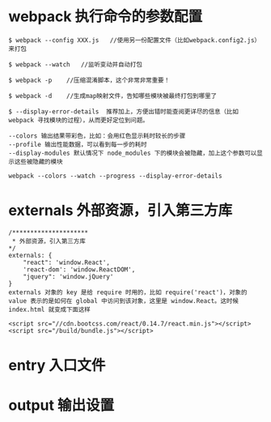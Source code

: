 # webpack 执行命令的参数配置


    $ webpack --config XXX.js   //使用另一份配置文件（比如webpack.config2.js）来打包
    
    $ webpack --watch   //监听变动并自动打包
    
    $ webpack -p    //压缩混淆脚本，这个非常非常重要！
    
    $ webpack -d    //生成map映射文件，告知哪些模块被最终打包到哪里了

    $ --display-error-details  推荐加上，方便出错时能查阅更详尽的信息（比如 webpack 寻找模块的过程），从而更好定位到问题。

    --colors 输出结果带彩色，比如：会用红色显示耗时较长的步骤
    --profile 输出性能数据，可以看到每一步的耗时
    --display-modules 默认情况下 node_modules 下的模块会被隐藏，加上这个参数可以显示这些被隐藏的模块

    webpack --colors --watch --progress --display-error-details


# externals  外部资源，引入第三方库
    /*********************
     * 外部资源，引入第三方库
    */
    externals: {
        "react": 'window.React',
        'react-dom': 'window.ReactDOM',
        "jquery": 'window.jQuery'
    }
    externals 对象的 key 是给 require 时用的，比如 require('react')，对象的 value 表示的是如何在 global 中访问到该对象，这里是 window.React。这时候 index.html 就变成下面这样

    <script src="//cdn.bootcss.com/react/0.14.7/react.min.js"></script>
    <script src="/build/bundle.js"></script>

# entry   入口文件



# output  输出设置  